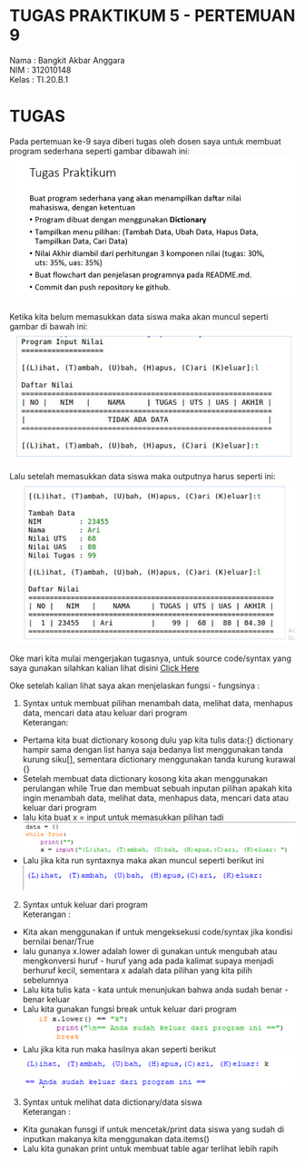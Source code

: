 # TUGAS PRAKTIKUM 5 - PERTEMUAN 9

Nama        : Bangkit Akbar Anggara<br>
NIM        : 312010148<br>
Kelas        : TI.20.B.1<br>

# TUGAS

Pada pertemuan ke-9 saya diberi tugas oleh dosen saya untuk membuat program sederhana seperti gambar dibawah ini:<br>
  ![tugas_5.png](Pic/tugas_5.png)

Ketika kita belum memasukkan data siswa maka akan muncul seperti gambar di bawah ini:
  ![tugas_tidak_ada_data.png](Pic/tugas_tidak_ada_data.png)
  
Lalu setelah memasukkan data siswa maka outputnya harus seperti ini:
  ![tugas_menambahkan_data.png](Pic/tugas_menambahkan_data.png)
  
Oke mari kita mulai mengerjakan tugasnya, untuk source code/syntax yang saya gunakan silahkan kalian lihat disini [Click Here](latihan_5.py)

Oke setelah kalian lihat saya akan menjelaskan fungsi - fungsinya :

1. Syntax untuk membuat pilihan menambah data, melihat data, menhapus data, mencari data atau keluar dari program<br>
Keterangan:
  - Pertama kita buat dictionary kosong dulu yap kita tulis data:{} dictionary hampir sama dengan list hanya saja bedanya list menggunakan tanda kurung siku[], sementara dictionary menggunakan tanda kurung kurawal {}<br>
  - Setelah membuat data dictionary kosong kita akan menggunakan perulangan while True dan membuat sebuah inputan pilihan apakah kita ingin menambah data, melihat data, menhapus data, mencari data atau keluar dari program<br>
  - lalu kita buat x =  input untuk memasukkan pilihan tadi<br>
     ![pilih.png](Pic/pilih.png)<br>
  - Lalu jika kita run syntaxnya maka akan muncul seperti berikut ini<br>
     ![output_pilih.png](Pic/output_pilih.png) 


2. Syntax untuk keluar dari program<br>
Keterangan :
  - Kita akan menggunakan if untuk mengeksekusi code/syntax jika kondisi bernilai benar/True<br>
  - lalu gunanya x.lower adalah lower di gunakan untuk mengubah atau mengkonversi huruf - huruf yang ada pada kalimat supaya menjadi berhuruf kecil, sementara x adalah data pilihan yang kita pilih sebelumnya<br>
  - Lalu kita tulis kata - kata untuk menunjukan bahwa anda sudah benar - benar keluar<br>
  - Lalu kita gunakan fungsi break untuk keluar dari program<br>
    ![keluar.png](Pic/keluar.png)<br>
  - Lalu jika kita run maka hasilnya akan seperti berikut<br>
    ![output_keluar.png](Pic/output_keluar.png)


3. Syntax untuk melihat data dictionary/data siswa<br>
Keterangan :
  - Kita gunakan funsgi if untuk mencetak/print data siswa yang sudah di inputkan makanya kita menggunakan data.items()<br>
  - Lalu kita gunakan print untuk membuat table agar terlihat lebih rapih 
  
